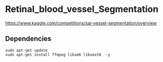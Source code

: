 # Retinal_blood_vessel_Segmentation
https://www.kaggle.com/competitions/sai-vessel-segmentation/overview
## Dependencies
```shell
sudo apt-get update
sudo apt-get install ffmpeg libsm6 libxext6  -y
```
